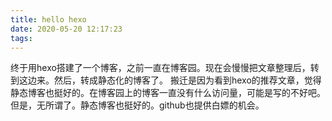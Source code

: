 ```yaml
---
title: hello hexo
date: 2020-05-20 12:17:23
tags:
---
```

终于用hexo搭建了一个博客，之前一直在博客园。现在会慢慢把文章整理后，转到这边来。然后，转成静态化的博客了。
搬迁是因为看到hexo的推荐文章，觉得静态博客也挺好的。在博客园上的博客一直没有什么访问量，可能是写的不好吧。但是，无所谓了。静态博客也挺好的。github也提供白嫖的机会。